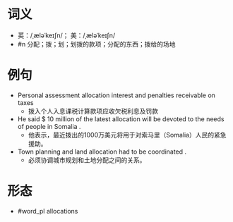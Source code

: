 # 词义
- 英：/ˌæləˈkeɪʃn/； 美：/ˌæləˈkeɪʃn/
- #n 分配；拨；划；划拨的款项；分配的东西；拨给的场地
# 例句
- Personal assessment allocation interest and penalties receivable on taxes
	- 拨入个人入息课税计算款项应收欠税利息及罚款
- He said $ 10 million of the latest allocation will be devoted to the needs of people in Somalia .
	- 他表示，最近拨出的1000万美元将用于对索马里（Somalia）人民的紧急援助。
- Town planning and land allocation had to be coordinated .
	- 必须协调城市规划和土地分配之间的关系。
# 形态
- #word_pl allocations
